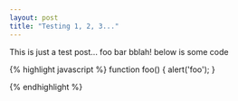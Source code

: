 ```yaml
---
layout: post
title: "Testing 1, 2, 3..."
---
```


This is just a test post... foo bar bblah!
below is some code

{% highlight javascript %}
function foo() {
    alert('foo');
}

{% endhighlight %}
